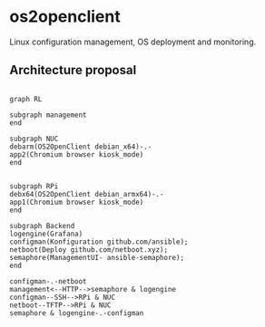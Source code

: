 # os2openclient
Linux configuration management, OS deployment and monitoring.

## Architecture proposal

```mermaid

graph RL

subgraph management
end

subgraph NUC
debarm(OS2OpenClient debian_x64)-.-
app2(Chromium browser kiosk_mode)
end


subgraph RPi
debx64(OS2OpenClient debian_armx64)-.-
app1(Chromium browser kiosk_mode)
end

subgraph Backend
logengine(Grafana)
configman(Konfiguration github.com/ansible);
netboot(Deploy github.com/netboot.xyz);
semaphore(ManagementUI- ansible-semaphore);
end

configman-.-netboot
management<--HTTP-->semaphore & logengine
configman--SSH-->RPi & NUC
netboot--TFTP-->RPi & NUC
semaphore & logengine-.-configman


```
